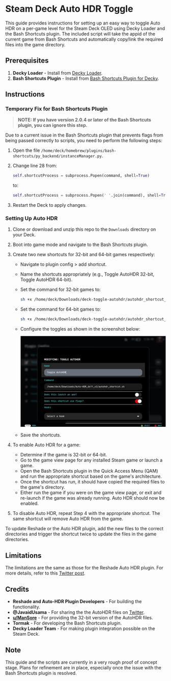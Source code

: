 # Steam Deck Auto HDR Toggle

This guide provides instructions for setting up an easy way to toggle Auto HDR on a per-game level for the Steam Deck OLED using Decky Loader and the Bash Shortcuts plugin.
The included script will take the appid of the current game from Bash Shortcuts and automatically copy/link the required files into the game directory.

## Prerequisites

1. **Decky Loader** - Install from [Decky Loader](https://decky.xyz/).
2. **Bash Shortcuts Plugin** - Install from [Bash Shortcuts Plugin for Decky](https://github.com/Tormak9970/bash-shortcuts).

## Instructions

### Temporary Fix for Bash Shortcuts Plugin

> **NOTE: If you have version 2.0.4 or later of the Bash Shortcuts plugin, you can ignore this step.**

Due to a current issue in the Bash Shortcuts plugin that prevents flags from being passed correctly to scripts, you need to perform the following steps:

1. Open the file `/home/deck/homebrew/plugins/bash-shortcuts/py_backend/instanceManager.py`.
2. Change line 28 from:

    ```python
    self.shortcutProcess = subprocess.Popen(command, shell=True)
    ```

    to:

    ```python
    self.shortcutProcess = subprocess.Popen(' '.join(command), shell=True)
    ```

3. Restart the Deck to apply changes.

### Setting Up Auto HDR

1. Clone or download and unzip this repo to the `Downloads` directory on your Deck.
2. Boot into game mode and navigate to the Bash Shortcuts plugin.
3. Create two new shortcuts for 32-bit and 64-bit games respectively:
   - Navigate to plugin config > add shortcut.
   - Name the shortcuts appropriately (e.g., Toggle AutoHDR 32-bit, Toggle AutoHDR 64-bit).
   - Set the command for 32-bit games to:

        ```bash
        sh +x /home/deck/Downloads/deck-toggle-autohdr/autohdr_shortcut_32bit.sh
        ```

   - Set the command for 64-bit games to:

        ```bash
        sh +x /home/deck/Downloads/deck-toggle-autohdr/autohdr_shortcut_64bit.sh
        ```

   - Configure the toggles as shown in the screenshot below:

     ![Configuration Screenshot](assets/screenshot_1.jpg)

   - Save the shortcuts.

4. To enable Auto HDR for a game:
   - Determine if the game is 32-bit or 64-bit.
   - Go to the game view page for any installed Steam game or launch a game.
   - Open the Bash Shortcuts plugin in the Quick Access Menu (QAM) and run the appropriate shortcut based on the game's architecture.
   - Once the shortcut has run, it should have copied the required files to the game's directory.
   - Either run the game if you were on the game view page, or exit and re-launch if the game was already running. Auto HDR should now be enabled.

5. To disable Auto HDR, repeat Step 4 with the appropriate shortcut. The same shortcut will remove Auto HDR from the game.

To update Reshade or the Auto HDR plugin, add the new files to the correct directories and trigger the shortcut twice to update the files in the game directories.

## Limitations

The limitations are the same as those for the Reshade Auto HDR plugin. For more details, refer to this [Twitter post](https://twitter.com/JavaidUsama/status/1763443358318428400).

## Credits

- **Reshade and Auto-HDR Plugin Developers** - For building the functionality.
- **@JavaidUsama** - For sharing the the AutoHDR files on [Twitter](https://twitter.com/JavaidUsama/status/1763443358318428400).
- **[u/ManSore](https://www.reddit.com/r/SteamDeck/comments/1b4dl1k/comment/kupo8b3/)** - For providing the 32-bit version of the AutoHDR files.
- **Tormak** - For developing the Bash Shortcuts plugin.
- **Decky Loader Team** - For making plugin integration possible on the Steam Deck.

## Note

This guide and the scripts are currently in a very rough proof of concept stage. Plans for refinement are in place, especially once the issue with the Bash Shortcuts plugin is resolved.
